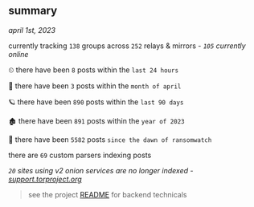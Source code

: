 
## summary
_april 1st, 2023_

currently tracking `138` groups across `252` relays & mirrors - _`105` currently online_

⏲ there have been `8` posts within the `last 24 hours`

🦈 there have been `3` posts within the `month of april`

🪐 there have been `890` posts within the `last 90 days`

🏚 there have been `891` posts within the `year of 2023`

🦕 there have been `5582` posts `since the dawn of ransomwatch`

there are `69` custom parsers indexing posts

_`20` sites using v2 onion services are no longer indexed - [support.torproject.org](https://support.torproject.org/onionservices/v2-deprecation/)_

> see the project [README](https://github.com/joshhighet/ransomwatch#ransomwatch--) for backend technicals
